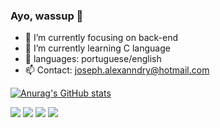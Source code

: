 ### Ayo, wassup 👋


- 🔭 I’m currently focusing on back-end
- 🌱 I’m currently learning C language
- 💬 languages: portuguese/english
- 📫 Contact: joseph.alexanndry@hotmail.com

[![Anurag's GitHub stats](https://github-readme-stats.vercel.app/api?username=imsupeer&show_icons=true&theme=radical)](https://github.com/anuraghazra/github-readme-stats)

<div>
    <a href="https://www.instagram.com/josephalexanndry" target="_blank"><img src="https://img.shields.io/badge/Instagram-E4405F?style=for-the-badge&logo=instagram&logoColor=white"></a>
    <a href="" target="_blank"><img src="https://img.shields.io/badge/Python-3776AB?style=for-the-badge&logo=python&logoColor=white"></a>
    <a href="" target="_blank"><img src="https://img.shields.io/badge/C-00599C?style=for-the-badge&logo=c&logoColor=white"></a>
    <a href="" target="_blank"><img src="https://img.shields.io/badge/Linux-FCC624?style=for-the-badge&logo=linux&logoColor=black"></a>
</div>
